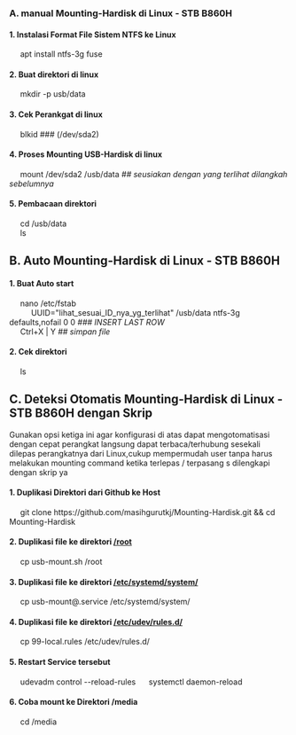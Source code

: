 <h3>A. manual Mounting-Hardisk di Linux - STB B860H</h3>
<h4>1. Instalasi Format File Sistem NTFS ke Linux  </h4>
&nbsp;&nbsp;&nbsp;&nbsp; apt install ntfs-3g fuse
<h4>2. Buat direktori di linux </h4>
&nbsp;&nbsp;&nbsp;&nbsp; mkdir -p usb/data
<h4>3. Cek Perankgat di linux </h4>
&nbsp;&nbsp;&nbsp;&nbsp; blkid    ### (/dev/sda2)
<h4>4. Proses Mounting USB-Hardisk di linux </h4>
&nbsp;&nbsp;&nbsp;&nbsp; mount /dev/sda2 /usb/data   <i>## seusiakan dengan yang terlihat dilangkah sebelumnya</i>
<h4>5. Pembacaan direktori</h4>
&nbsp;&nbsp;&nbsp;&nbsp; cd /usb/data<br/> 
&nbsp;&nbsp;&nbsp;&nbsp; ls

<h2>B. Auto Mounting-Hardisk di Linux - STB B860H</h2>
<h4>1. Buat Auto start  </h4>
&nbsp;&nbsp;&nbsp;&nbsp; nano /etc/fstab <br/>
&nbsp;&nbsp;&nbsp;&nbsp; &nbsp;&nbsp;&nbsp;&nbsp;  UUID="lihat_sesuai_ID_nya_yg_terlihat"  /usb/data   ntfs-3g  defaults,nofail  0 0   <i>### INSERT LAST ROW</i><br/>
&nbsp;&nbsp;&nbsp;&nbsp; Ctrl+X | Y  <i>## simpan file</i><br/>
<h4>2. Cek direktori  </h4>
&nbsp;&nbsp;&nbsp;&nbsp; ls

<h2>C. Deteksi Otomatis Mounting-Hardisk di Linux - STB B860H dengan Skrip</h2>
Gunakan opsi ketiga ini agar konfigurasi di atas dapat mengotomatisasi dengan cepat perangkat langsung dapat terbaca/terhubung sesekali dilepas perangkatnya dari Linux,cukup mempermudah user tanpa harus melakukan mounting command ketika terlepas / terpasang
s dilengkapi dengan skrip ya
<h4>1. Duplikasi Direktori dari Github ke Host  </h4>
&nbsp;&nbsp;&nbsp;&nbsp; git clone https://github.com/masihgurutkj/Mounting-Hardisk.git && cd Mounting-Hardisk
<h4>2. Duplikasi file ke direktori <u>/root</u> </h4>
&nbsp;&nbsp;&nbsp;&nbsp; cp usb-mount.sh /root
<h4>3. Duplikasi file ke direktori <u>/etc/systemd/system/</u></h4>
&nbsp;&nbsp;&nbsp;&nbsp; cp usb-mount@.service /etc/systemd/system/
<h4>4. Duplikasi file ke direktori <u>/etc/udev/rules.d/</u></h4>
&nbsp;&nbsp;&nbsp;&nbsp; cp 99-local.rules /etc/udev/rules.d/
<h4>5. Restart Service tersebut</h4>
&nbsp;&nbsp;&nbsp;&nbsp; udevadm control --reload-rules
&nbsp;&nbsp;&nbsp;&nbsp; systemctl daemon-reload
<h4>6. Coba mount ke Direktori /media</h4>
&nbsp;&nbsp;&nbsp;&nbsp; cd /media
